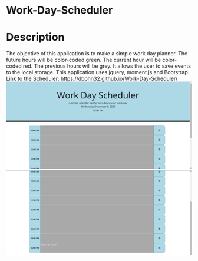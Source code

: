 # Work-Day-Scheduler
<h1>Description</h1>
<p> The objective of this application is to make a simple work day planner. The future hours will be color-coded green. The current hour will be color-coded red. The previous hours will be grey. It allows the user to save events to the local storage. This application uses jquery, moment.js and Bootstrap.
 Link to the Scheduler: https://dbohn32.github.io/Work-Day-Scheduler/


 <img src= "./Screenshot (19).png">
  <img src= "./Screenshot (18).png">
